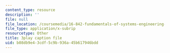 ```yaml
---
content_type: resource
description: ''
file: null
file_location: /coursemedia/16-842-fundamentals-of-systems-engineering-fall-2015/b08db9e43cdf5c9b936a45b617946bdd_4hYgHHC-5z8.vtt
file_type: application/x-subrip
resourcetype: Other
title: 3play caption file
uid: b08db9e4-3cdf-5c9b-936a-45b617946bdd
---
```

